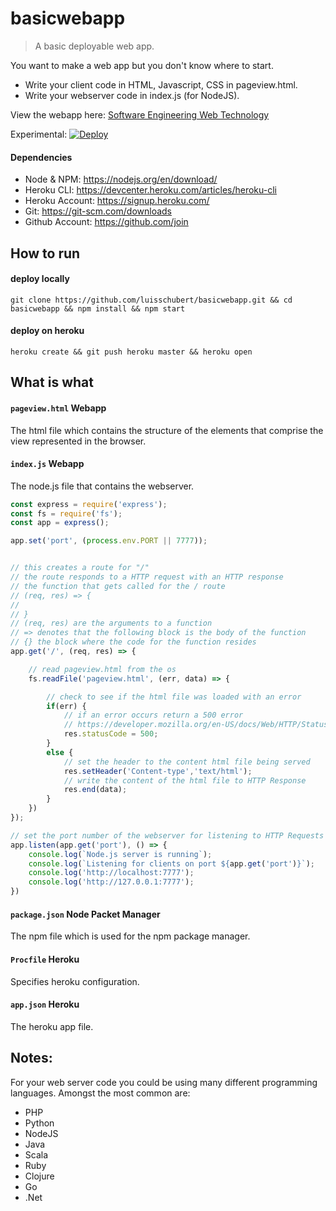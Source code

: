 # basicwebapp
> A basic deployable web app.

You want to make a web app but you don't know where to start.
- Write your client code in HTML, Javascript, CSS in pageview.html.
- Write your webserver code in index.js (for NodeJS).


View the webapp here: [Software Engineering Web Technology](https://salty-headland-57221.herokuapp.com/)

Experimental: [![Deploy](https://www.herokucdn.com/deploy/button.png)](https://heroku.com/deploy)
#### Dependencies
- Node & NPM: https://nodejs.org/en/download/
- Heroku CLI: https://devcenter.heroku.com/articles/heroku-cli
- Heroku Account: https://signup.heroku.com/
- Git: https://git-scm.com/downloads
- Github Account: https://github.com/join

## How to run
#### deploy locally 
`git clone https://github.com/luisschubert/basicwebapp.git && cd basicwebapp && npm install && npm start`

#### deploy on heroku
`heroku create && git push heroku master && heroku open`

## What is what
#### `pageview.html` Webapp
The html file which contains the structure of the elements that comprise the view represented in the browser.

#### `index.js` Webapp
The node.js file that contains the webserver.
```javascript
const express = require('express');
const fs = require('fs');
const app = express();

app.set('port', (process.env.PORT || 7777));


// this creates a route for "/"
// the route responds to a HTTP request with an HTTP response
// the function that gets called for the / route
// (req, res) => {
//
// }
// (req, res) are the arguments to a function
// => denotes that the following block is the body of the function
// {} the block where the code for the function resides
app.get('/', (req, res) => {

    // read pageview.html from the os
    fs.readFile('pageview.html', (err, data) => {

        // check to see if the html file was loaded with an error
        if(err) {
            // if an error occurs return a 500 error
            // https://developer.mozilla.org/en-US/docs/Web/HTTP/Status/500
            res.statusCode = 500;
        }
        else {
            // set the header to the content html file being served
            res.setHeader('Content-type','text/html');
            // write the content of the html file to HTTP Response
            res.end(data);
        }
    })
});

// set the port number of the webserver for listening to HTTP Requests
app.listen(app.get('port'), () => {
    console.log(`Node.js server is running`);
    console.log(`Listening for clients on port ${app.get('port')}`);
    console.log('http://localhost:7777');
    console.log('http://127.0.0.1:7777');
})
```

#### `package.json` Node Packet Manager 
The npm file which is used for the npm package manager.

#### `Procfile` Heroku
Specifies heroku configuration.

#### `app.json` Heroku
The heroku app file.


## Notes:
For your web server code you could be using many different programming languages.
Amongst the most common are:
- PHP
- Python
- NodeJS
- Java
- Scala
- Ruby
- Clojure
- Go
- .Net
